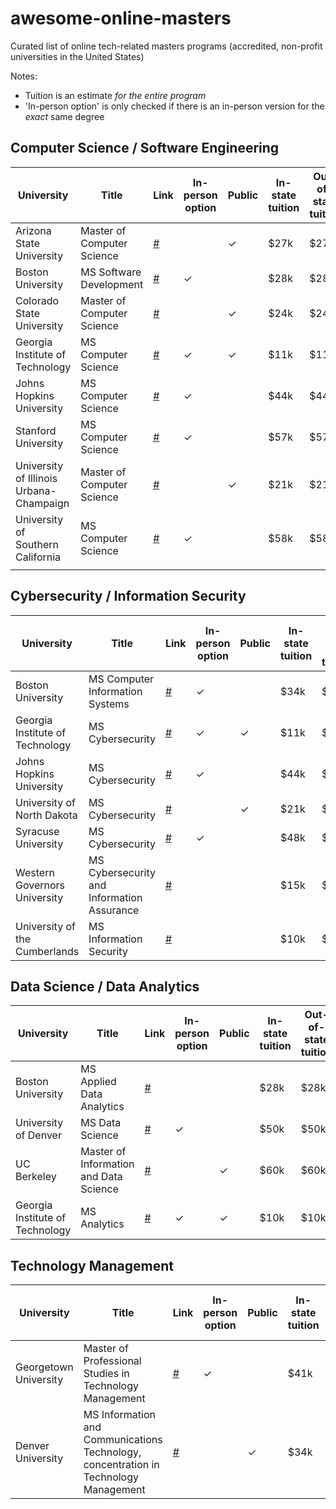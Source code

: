 # awesome-online-masters

Curated list of online tech-related masters programs (accredited, non-profit universities in the United States)

Notes:
 * Tuition is an estimate *for the entire program*
 * 'In-person option' is only checked if there is an in-person version for the *exact* same degree

## Computer Science / Software Engineering

| University | Title | Link | In-person option | Public | In-state tuition	| Out-of-state tuition |
|---	|---	|---	|---	|---	|---	|---  |
|Arizona State University|Master of Computer Science|[#](https://asuonline.asu.edu/online-degree-programs/graduate/computer-science-mcs/)||✓|$27k|$27k|
|Boston University|MS Software Development|[#](https://www.bu.edu/online/programs/graduate-programs/software-development/)|✓|   	|$28k|$28k|
|Colorado State University|Master of Computer Science|[#](https://www.online.colostate.edu/degrees/computer-science/)||✓|$24k|$24k|
| Georgia Institute of Technology | MS Computer Science	| [#](https://www.gatech.edu/academics/degrees/masters/cybersecurity-ms-cybersecurity) | ✓ | ✓ | $11k | $11k | 
| Johns Hopkins University | MS Computer Science | [#](https://ep.jhu.edu/programs-and-courses/programs/computer-science) | ✓ || $44k | $44k |
| Stanford University | MS Computer Science | [#](https://online.stanford.edu/programs/computer-science-ms-degree) | ✓ || $57k | $57k |
| University of Illinois Urbana-Champaign | Master of Computer Science | [#](https://cs.illinois.edu/academics/graduate/professional-mcs-program/online-master-computer-science) ||✓|$21k|$21k|
| University of Southern California |MS Computer Science|[#](https://viterbigradadmission.usc.edu/programs/masters/msprograms/computer-science/ms-computer-science/)|✓||$58k|$58k|
|   	|   	|   	|   	|   	|   	|   	|

## Cybersecurity / Information Security

| University | Title | Link | In-person option | Public | In-state tuition	| Out-of-state tuition | National CAE-CD | National CAE-R |
|---	|---	|---	|---	|---	|---	|---  |---  |---  |
|Boston University|MS Computer Information Systems|[#](https://www.bu.edu/online/programs/graduate-programs/computer-information-systems-masters-degree/)|✓|   	|$34k|$34k|✓|✓|
| Georgia Institute of Technology | MS Cybersecurity	| [#](https://www.gatech.edu/academics/degrees/masters/cybersecurity-ms-cybersecurity) | ✓ | ✓   | $11k | $11k ||✓|
| Johns Hopkins University | MS Cybersecurity | [#](https://ep.jhu.edu/programs-and-courses/programs/cybersecurity) | ✓ || $44k | $44k |✓|✓|
| University of North Dakota |MS Cybersecurity|[#](https://onlinedegrees.und.edu/masters-cyber-security/)| 	|✓ | $21k	| $55k |||
| Syracuse University |MS Cybersecurity|[#](https://engineeringonline.syr.edu/graduate-programs/cybersecurity/)|✓||$48k|$48k|✓|✓|
| Western Governors University | MS Cybersecurity and Information Assurance | [#](https://www.wgu.edu/online-it-degrees/cybersecurity-information-assurance-masters-program.html) | | | $15k | $15k |||
| University of the Cumberlands | MS Information Security | [#](https://www.ucumberlands.edu/academics/graduate/programs/master-science-information-systems-security) | | | $10k | $10k|✓||

## Data Science / Data Analytics

| University | Title | Link | In-person option | Public | In-state tuition	| Out-of-state tuition |
|---	|---	|---	|---	|---	|---	|---  |
|Boston University|MS Applied Data Analytics|[#](https://www.bu.edu/online/programs/graduate-programs/applied-data-analytics-masters-degree/)|||$28k|$28k| 
| University of Denver | MS Data Science | [#](https://ritchieonline.du.edu/data-science/)| ✓	| | $50k|$50k |
| UC Berkeley | Master of Information and Data Science | [#](https://datascience.berkeley.edu/)	|   	| ✓ | $60k | $60k |
| Georgia Institute of Technology | MS Analytics | [#](https://pe.gatech.edu/degrees/analytics) | ✓ | ✓ | $10k | $10k|

## Technology Management

| University | Title | Link | In-person option | Public | In-state tuition	| Out-of-state tuition |
|---	|---	|---	|---	|---	|---	|---  |
| Georgetown University | Master of Professional Studies in Technology Management | [#](https://scsonline.georgetown.edu/programs/masters-technology-management)|  ✓	|   	|  $41k	|  $41k	|
| Denver University	| MS Information and Communications Technology, concentration in Technology Management 	| [#](https://universitycollege.du.edu/ict/degree/masters/technology-management-online/degreeid/406) |   	|  ✓	| $34k | $34k |
